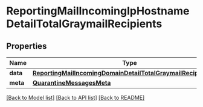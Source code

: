 # ReportingMailIncomingIpHostnameDetailTotalGraymailRecipients

## Properties
Name | Type | Description | Notes
------------ | ------------- | ------------- | -------------
**data** | [**ReportingMailIncomingDomainDetailTotalGraymailRecipientsData**](ReportingMailIncomingDomainDetailTotalGraymailRecipientsData.md) |  | [optional] 
**meta** | [**QuarantineMessagesMeta**](QuarantineMessagesMeta.md) |  | [optional] 

[[Back to Model list]](../README.md#documentation-for-models) [[Back to API list]](../README.md#documentation-for-api-endpoints) [[Back to README]](../README.md)

